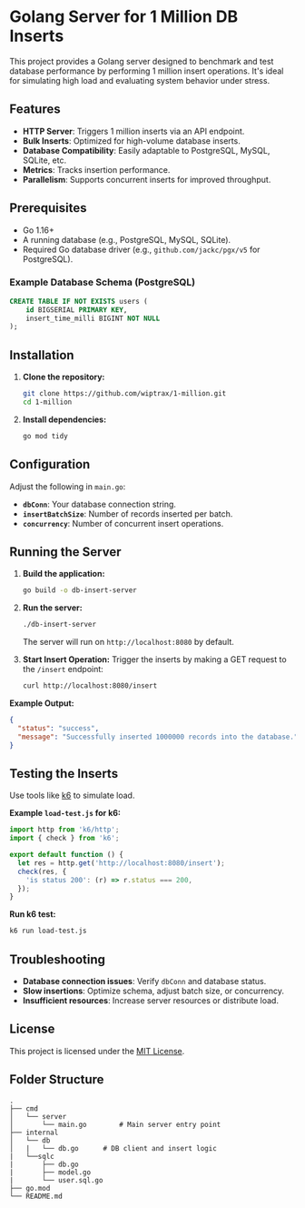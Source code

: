 # Golang Server for 1 Million DB Inserts

This project provides a Golang server designed to benchmark and test database performance by performing 1 million insert operations. It's ideal for simulating high load and evaluating system behavior under stress.

## Features

-   **HTTP Server**: Triggers 1 million inserts via an API endpoint.
-   **Bulk Inserts**: Optimized for high-volume database inserts.
-   **Database Compatibility**: Easily adaptable to PostgreSQL, MySQL, SQLite, etc.
-   **Metrics**: Tracks insertion performance.
-   **Parallelism**: Supports concurrent inserts for improved throughput.

## Prerequisites

-   Go 1.16+
-   A running database (e.g., PostgreSQL, MySQL, SQLite).
-   Required Go database driver (e.g., `github.com/jackc/pgx/v5` for PostgreSQL).

### Example Database Schema (PostgreSQL)

```sql
CREATE TABLE IF NOT EXISTS users (
    id BIGSERIAL PRIMARY KEY,
    insert_time_milli BIGINT NOT NULL
);
```

## Installation

1.  **Clone the repository:**
    ```bash
    git clone https://github.com/wiptrax/1-million.git
    cd 1-million
    ```

2.  **Install dependencies:**
    ```bash
    go mod tidy
    ```

## Configuration

Adjust the following in `main.go`:

-   **`dbConn`**: Your database connection string.
-   **`insertBatchSize`**: Number of records inserted per batch.
-   **`concurrency`**: Number of concurrent insert operations.

## Running the Server

1.  **Build the application:**
    ```bash
    go build -o db-insert-server
    ```

2.  **Run the server:**
    ```bash
    ./db-insert-server
    ```
    The server will run on `http://localhost:8080` by default.

3.  **Start Insert Operation:**
    Trigger the inserts by making a GET request to the `/insert` endpoint:
    ```bash
    curl http://localhost:8080/insert
    ```

**Example Output:**

```json
{
  "status": "success",
  "message": "Successfully inserted 1000000 records into the database."
}
```

## Testing the Inserts

Use tools like [k6](https://k6.io/) to simulate load.

**Example `load-test.js` for k6:**

```javascript
import http from 'k6/http';
import { check } from 'k6';

export default function () {
  let res = http.get('http://localhost:8080/insert');
  check(res, {
    'is status 200': (r) => r.status === 200,
  });
}
```

**Run k6 test:**

```bash
k6 run load-test.js
```

## Troubleshooting

-   **Database connection issues**: Verify `dbConn` and database status.
-   **Slow insertions**: Optimize schema, adjust batch size, or concurrency.
-   **Insufficient resources**: Increase server resources or distribute load.

## License

This project is licensed under the [MIT License](LICENSE).

## Folder Structure

```
.
├── cmd
│   └── server
│       └── main.go        # Main server entry point
├── internal
│   └── db
│   |   └── db.go      # DB client and insert logic
|   └──sqlc
|       ├── db.go
|       ├── model.go
|       └── user.sql.go
├── go.mod
└── README.md
```